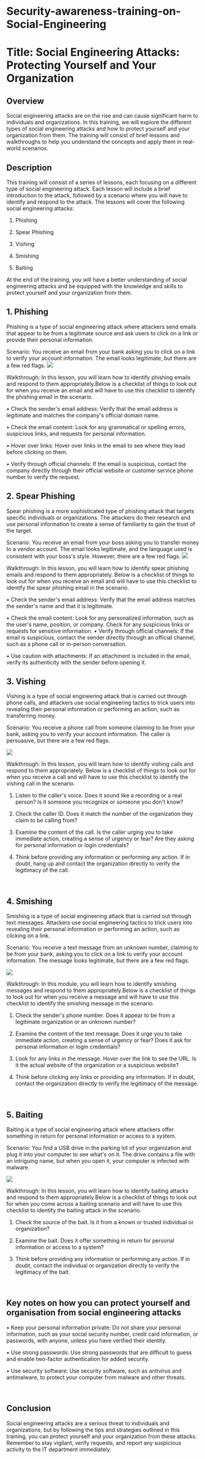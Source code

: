 # Security-awareness-training-on-Social-Engineering

<h1> Title: Social Engineering Attacks: Protecting Yourself and Your Organization </h1>

<h2> Overview </h2>
Social engineering attacks are on the rise and can cause significant harm to individuals and organizations. In this training, we will explore the different types of social engineering attacks and how to protect yourself and your organization from them. The training will consist of brief lessons and walkthroughs to help you understand the concepts and apply them in real-world scenarios.

<br />
<h2>Description</h2>
This training will consist of a series of lessons, each focusing on a different type of social engineering attack. Each lesson will include a brief introduction to the attack, followed by a scenario where you will have to identify and respond to the attack. The lessons will cover the following social engineering attacks:
 
1.	Phishing

2.	Spear Phishing

3.	Vishing

4.	Smishing

5.	Baiting

At the end of the training, you will have a better understanding of social engineering attacks and be equipped with the knowledge and skills to protect yourself and your organization from them.
<br />
<h2> 1. Phishing </h2>
Phishing is a type of social engineering attack where attackers send emails that appear to be from a legitimate source and ask users to click on a link or provide their personal information.

Scenario: You receive an email from your bank asking you to click on a link to verify your account information. The email looks legitimate, but there are a few red flags.
<img src="https://www.mailguard.com.au/hs-fs/hubfs/NAB_230221.png?width=953&name=NAB_230221.png"/>

Walkthrough: </h2>
In this lesson, you will learn how to identify phishing emails and respond to them appropriately.Below is a checklist of things to look out for when you receive an email and will have to use this checklist to identify the phishing email in the scenario.

•	Check the sender's email address: Verify that the email address is legitimate and matches the company's official domain name.

•	Check the email content: Look for any grammatical or spelling errors, suspicious links, and requests for personal information.

•	Hover over links: Hover over links in the email to see where they lead before clicking on them.

•	Verify through official channels: If the email is suspicious, contact the company directly through their official website or customer service phone number to verify the request.
<br />
<h2> 2. Spear Phishing </h2>
 Spear phishing is a more sophisticated type of phishing attack that targets specific individuals or organizations. The attackers do their research and use personal information to create a sense of familiarity to gain the trust of the target.
 
Scenario: You receive an email from your boss asking you to transfer money to a vendor account. The email looks legitimate, and the language used is consistent with your boss's style. However, there are a few red flags.
<img src="https://www.tessian.com/wp-content/uploads/2020/03/edison-websitejournalfreemail-impersonation-1.jpg"/>

Walkthrough: </h2>
In this lesson, you will learn how to identify spear phishing emails and respond to them appropriately. Below is a checklist of things to look out for when you receive an email and will have to use this checklist to identify the spear phishing email in the scenario.

•	Check the sender's email address: Verify that the email address matches the sender's name and that it is legitimate.

•	Check the email content: Look for any personalized information, such as the user's name, position, or company. Check for any suspicious links or requests for sensitive information.
•	Verify through official channels: If the email is suspicious, contact the sender directly through an official channel, such as a phone call or in-person conversation.

•	Use caution with attachments: If an attachment is included in the email, verify its authenticity with the sender before opening it.
<br />
<h2> 3. Vishing </h2>
Vishing is a type of social engineering attack that is carried out through phone calls, and attackers use social engineering tactics to trick users into revealing their personal information or performing an action, such as transferring money.

Scenario: You receive a phone call from someone claiming to be from your bank, asking you to verify your account information. The caller is persuasive, but there are a few red flags.

<img src="https://anonymania.com/wp-content/uploads/2022/07/CallBack-Phishing-Scam.jpg"/>

Walkthrough: </h2>
In this lesson, you will learn how to identify vishing calls and respond to them appropriately. Below is a checklist of things to look out for when 
you receive a call and will have to use this checklist to identify the vishing call in the scenario.

1.	Listen to the caller's voice. Does it sound like a recording or a real person? Is it someone you recognize or someone you don't know?

2.	Check the caller ID. Does it match the number of the organization they claim to be calling from?

3.	Examine the content of the call. Is the caller urging you to take immediate action, creating a sense of urgency or fear? Are they asking for personal information or login credentials?

4.	Think before providing any information or performing any action. If in doubt, hang up and contact the organization directly to verify the legitimacy of the call.
<br />
<h2> 4. Smishing </h2>
Smishing is a type of social engineering attack that is carried out through text messages. Attackers use social engineering tactics to trick users into revealing their personal information or performing an action, such as clicking on a link.

Scenario: You receive a text message from an unknown number, claiming to be from your bank, asking you to click on a link to verify your account information. The message looks legitimate, but there are a few red flags.

<img src="https://www.ato.gov.au/uploadedImages/Content/CR/Images/Scam_alerts/Scam_Alert.png"/>

Walkthrough: </h2>
In this module, you will learn how to identify smishing messages and respond to them appropriately.Below is a checklist of things to look out for when you receive a message and will have to use this checklist to identify the smishing message in the scenario.

1.	Check the sender's phone number. Does it appear to be from a legitimate organization or an unknown number?

2.	Examine the content of the text message. Does it urge you to take immediate action, creating a sense of urgency or fear? Does it ask for personal information or login credentials?

3.	Look for any links in the message. Hover over the link to see the URL. Is it the actual website of the organization or a suspicious website?

4.	Think before clicking any links or providing any information. If in doubt, contact the organization directly to verify the legitimacy of the message.

<br />
<h2> 5. Baiting </h2>
Baiting is a type of social engineering attack where attackers offer something in return for personal information or access to a system.

Scenario: You find a USB drive in the parking lot of your organization and plug it into your computer to see what's on it. The drive contains a file with an intriguing name, but when you open it, your computer is infected with malware.

<img src="https://www.komando.com/wp-content/uploads/2017/05/flashdrive-with-virus.jpg"/>

Walkthrough: </h2>
In this lesson, you will learn how to identify baiting attacks and respond to them appropriately.Below is a checklist of things to look out for when you come across a baiting scenario and will have to use this checklist to identify the baiting attack in the scenario.

1.	Check the source of the bait. Is it from a known or trusted individual or organization?

2.	Examine the bait. Does it offer something in return for personal information or access to a system?

3.	Think before providing any information or performing any action. If in doubt, contact the individual or organization directly to verify the legitimacy of the bait.

<br />

 <h2> Key notes on how you can protect yourself and organisation from social engineering attacks </h2>
 
 •	Keep your personal information private: Do not share your personal information, such as your social security number, credit card information, or passwords, with  anyone, unless you have verified their identity.
 
•	Use strong passwords: Use strong passwords that are difficult to guess and enable two-factor authentication for added security.

•	Use security software: Use security software, such as antivirus and antimalware, to protect your computer from malware and other threats.

<br />

 <h2> Conclusion </h2>
 
 Social engineering attacks are a serious threat to individuals and organizations, but by following the tips and strategies outlined in this training, you can protect yourself and your organization from these attacks. Remember to stay vigilant, verify requests, and report any suspicious activity to the IT department immediately.
 
 <br />
